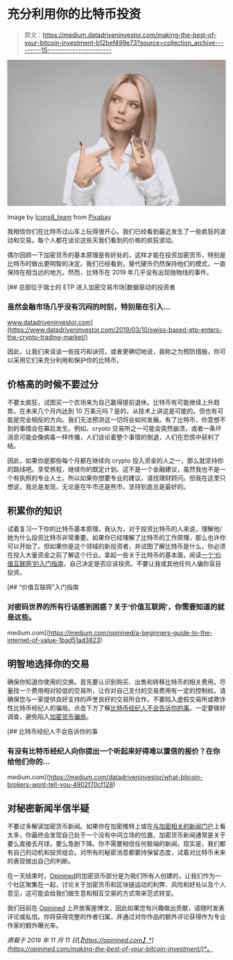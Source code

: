 # 充分利用你的比特币投资

> 原文：<https://medium.datadriveninvestor.com/making-the-best-of-your-bitcoin-investment-b12bef499e73?source=collection_archive---------15----------------------->

![](img/fed5c9face16dc1557291aa7f9d667b8.png)

Image by [Icons8_team](https://pixabay.com/users/Icons8_team-6332517/?utm_source=link-attribution&utm_medium=referral&utm_campaign=image&utm_content=3435862) from [Pixabay](https://pixabay.com/?utm_source=link-attribution&utm_medium=referral&utm_campaign=image&utm_content=3435862)

我相信你们在比特币过山车上玩得很开心。我们已经看到最近发生了一些疯狂的波动和交易。每个人都在谈论这些天我们看到的价格的疯狂波动。

偶尔回顾一下加密货币的基本原理是有好处的，这样才能在投资加密货币，特别是比特币时做出更明智的决定。我们已经看到，替代硬币仍然保持他们的模式，一直保持在相当远的地方。然而，比特币在 2019 年几乎没有出现抛物线的事件。

[](https://www.datadriveninvestor.com/2019/03/10/swiss-based-etp-enters-the-crypto-trading-market/) [## 总部位于瑞士的 ETP 进入加密交易市场|数据驱动的投资者

### 虽然金融市场几乎没有沉闷的时刻，特别是在引入…

www.datadriveninvestor.com](https://www.datadriveninvestor.com/2019/03/10/swiss-based-etp-enters-the-crypto-trading-market/) 

因此，让我们来谈谈一些技巧和诀窍，或者更确切地说，我称之为预防措施，你可以采用它们来充分利用和保护你的比特币。

## 价格高的时候不要过分

不要太疯狂，试图买一个农场来为自己赢得提前退休。比特币有可能继续上升趋势，在未来几个月内达到 10 万美元吗？是的，从技术上讲这是可能的。但也有可能是完全相反的方向。我们无法预测这一切将会如何发展。有了比特币，你意想不到的事情会在幕后发生。例如，cryoto 交易所之一可能会突然崩溃，或者一条坏消息可能会像病毒一样传播，人们谈论着整个事情的倒退，人们在恐慌中获利了结。

因此，如果你是那些每个月都在继续向 crypto 投入资金的人之一，那么就坚持你的路线吧。享受旅程，继续你的既定计划。这不是一个金融建议，虽然我也不是一个有执照的专业人士。所以如果你想要专业的建议，请找理财顾问。但我在这里只想说，我总是发现，无论是在牛市还是熊市，坚持到底总是最好的。

## 积累你的知识

试着复习一下你的比特币基本原理。我认为，对于投资比特币的人来说，理解他/她为什么投资比特币非常重要。如果你已经理解了比特币的工作原理，那么也许你可以开始了。但如果你是这个领域的新投资者，并试图了解比特币是什么，你必须在投入大量资金之前了解这个行业。拿起一些关于比特币的基本面，阅读[一个‘价值互联网’的入门指南](https://opinined.com/a-beginners-guide-to-the-internet-of-value/)，自己决定是否应该投资。不要让我或其他任何人骗你盲目投资。

[](https://medium.com/opinined/a-beginners-guide-to-the-internet-of-value-1bad51ad3823) [## “价值互联网”入门指南

### 对密码世界的所有行话感到困惑？关于‘价值互联网’，你需要知道的就是这些。

medium.com](https://medium.com/opinined/a-beginners-guide-to-the-internet-of-value-1bad51ad3823) 

## 明智地选择你的交易

确保你知道你使用的交换。首先要认识到购买、出售和转移比特币的相关费用。尽量找一个费用相对较低的交易所，让你对自己支付的交易费用有一定的控制权。请确保您与一家提供良好支持的声誉良好的交易所合作。不要陷入虚假交易所或欺诈性比特币经纪人的骗局。点击下方了解[比特币经纪人不会告诉你的事](https://opinined.com/what-bitcoin-brokers-wont-tell-you/)。一定要做好调查，避免陷入[加密货币骗局](https://opinined.com/the-fear-of-cryptocurrency-scams/)。

[](https://medium.com/datadriveninvestor/what-bitcoin-brokers-wont-tell-you-4902f70cf128) [## 比特币经纪人不会告诉你的事

### 有没有比特币经纪人向你提出一个听起来好得难以置信的报价？在你给他们你的…

medium.com](https://medium.com/datadriveninvestor/what-bitcoin-brokers-wont-tell-you-4902f70cf128) 

## 对秘密新闻半信半疑

不要过多解读加密货币新闻。如果你在加密推特上或在[与加密相关的新闻门户](https://opinined.com/technology/cryptocurrency/breaking-news/)上看太多，你最终会发现自己处于一个没有中间立场的位置。加密货币新闻通常是关于要么直接去月球，要么急剧下降。你不需要相信任何极端的新闻。现实是，我们都有自己的动机和投资组合。对所有的秘密消息都要持保留态度，试着对比特币未来的表现做出自己的判断。

在一天结束时，[Opinined](https://opinined.com/technology/cryptocurrency/)的加密货币部分是为我们所有人创建的，让我们作为一个社区聚集在一起，讨论关于加密货币和区块链运动的利弊、风险和好处以及个人意见，这可能会给我们做生意和相互交易的方式带来范式转变。

我们目前在 [Opinined](https://opinined.com/) 上开放客座博文，因此如果您有兴趣做出贡献，请随时发表评论或私信。你将获得完整的作者归属，并通过对你作品的额外评论获得作为专业作家的额外曝光率。

*原载于 2019 年 11 月 11 日*[*【https://opinined.com】*](https://opinined.com/making-the-best-of-your-bitcoin-investment/)*。*